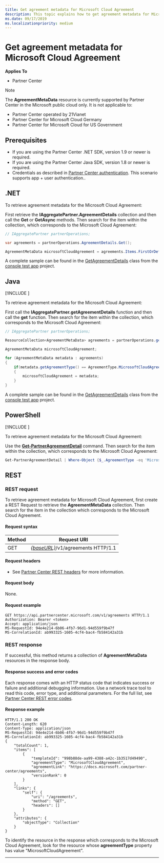 ```yaml
---
title: Get agreement metadata for Microsoft Cloud Agreement
description: This topic explains how to get agreement metadata for Microsoft Cloud Agreement. 
ms.date: 09/17/2019
ms.localizationpriority: medium
---
```


# Get agreement metadata for Microsoft Cloud Agreement

**Applies To**

- Partner Center

> [!NOTE]  
> The **AgreementMetaData** resource is currently supported by Partner Center in the Microsoft public cloud only. It is not applicable to:
> - Partner Center operated by 21Vianet
> - Partner Center for Microsoft Cloud Germany
> - Partner Center for Microsoft Cloud for US Government

## Prerequisites

- If you are using the Partner Center .NET SDK, version 1.9 or newer is required.
- If you are using the Partner Center Java SDK, version 1.8 or newer is required.
- Credentials as described in [Partner Center authentication](./partner-center-authentication.md). This scenario supports app + user authentication..

## .NET

To retrieve agreement metadata for the Microsoft Cloud Agreement:

First retrieve the **IAggregatePartner.AgreementDetails** collection and then call the **Get** or **GetAsync** methods. Then search for the item within the collection, which corresponds to the Microsoft Cloud Agreement:

```csharp
// IAggregatePartner partnerOperations;

var agreements = partnerOperations.AgreementDetails.Get();

AgreementMetaData microsoftCloudAgreement = agreements.Items.FirstOrDefault (agr => agr.AgreementType == AgreementType.MicrosoftCloudAgreement);
```

A complete sample can be found in the [GetAgreementDetails](https://github.com/PartnerCenterSamples/Partner-Center-SDK-Samples/blob/master/Source/Partner%20Center%20SDK%20Samples/Agreements/GetAgreementDetails.cs) class from the [console test app](https://github.com/PartnerCenterSamples/Partner-Center-SDK-Samples) project.

## Java

[!INCLUDE [<Partner Center Java SDK support details>](<../includes/java-sdk-support.md>)]

To retrieve agreement metadata for the Microsoft Cloud Agreement:

First call the **IAggregatePartner.getAgreementDetails** function and then call the **get** function. Then search for the item within the collection, which corresponds to the Microsoft Cloud Agreement:

```java
// IAggregatePartner partnerOperations;

ResourceCollection<AgreementMetaData> agreements = partnerOperations.getAgreements().get();

AgreementMetaData microsoftCloudAgreement;

for (AgreementMetaData metadata : agreements)
{
    if(metadata.getAgreementType() == AgreementType.MicrosoftCloudAgreement)
    {
        microsoftCloudAgreement = metadata;
    }
}
```

A complete sample can be found in the [GetAgreementDetails](https://github.com/Microsoft/Partner-Center-Java-Samples/blob/master/src/main/java/com/microsoft/store/partnercenter/samples/agreements/GetAgreementDetails.java) class from the [console test app](https://github.com/Microsoft/Partner-Center-Java-Samples) project.

## PowerShell

[!INCLUDE [<Partner Center PowerShell module support details>](<../includes/powershell-module-support.md>)]

To retrieve agreement metadata for the Microsoft Cloud Agreement:

Use the [**Get-PartnerAgreementDetail**](https://docs.microsoft.com/powershell/module/partnercenter/partner-center/get-partneragreementdetail) command. Then search for the item within the collection, which corresponds to the Microsoft Cloud Agreement:

```powershell
Get-PartnerAgreementDetail | Where-Object {$_.AgreementType -eq 'MicrosoftCloudAgreement'} | Select-Object -First 1
```

## REST

### REST request

To retrieve agreement metadata for Microsoft Cloud Agreement, first create a REST Request to retrieve the **AgreementMetaData** collection. Then search for the item in the collection which corresponds to the Microsoft Cloud Agreement.

#### Request syntax

| Method | Request URI                                                         |
|--------|---------------------------------------------------------------------|
| GET    | [*\{baseURL\}*](partner-center-rest-urls.md)/v1/agreements HTTP/1.1 |

#### Request headers

- See [Partner Center REST headers](headers.md) for more information.

#### Request body

None.

#### Request example

```http
GET https://api.partnercenter.microsoft.com/v1/agreements HTTP/1.1
Authorization: Bearer <token>
Accept: application/json
MS-RequestId: 94e4e214-6b06-4fb7-96d1-94d559f9b47f
MS-CorrelationId: ab993325-1605-4cf4-bac4-fb584142a31b
```

### REST response

If successful, this method returns a collection of **AgreementMetaData** resources in the response body.

#### Response success and error codes

Each response comes with an HTTP status code that indicates success or failure and additional debugging information. Use a network trace tool to read this code, error type, and additional parameters. For the full list, see [Partner Center REST error codes](error-codes.md).

#### Response example

```http
HTTP/1.1 200 OK
Content-Length: 620
Content-Type: application/json
MS-RequestId: 94e4e214-6b06-4fb7-96d1-94d559f9b47f
MS-CorrelationId: ab993325-1605-4cf4-bac4-fb584142a31b
{
    "totalCount": 1,
    "items": [
        {
            "templateId": "998b88de-aa99-4388-a42c-1b3517d49490",
            "agreementType": "MicrosoftCloudAgreement",
            "agreementLink": "https://docs.microsoft.com/partner-center/agreements",
            "versionRank": 0
        }
    ],
    "links": {
        "self": {
            "uri": "/agreements",
            "method": "GET",
            "headers": []
        }
    },
    "attributes": {
        "objectType": "Collection"
    }
}
```

To identify the resource in the response which corresponds to the Microsoft Cloud Agreement, look for the resource whose **agreementType** property has value "MicrosoftCloudAgreement".

---